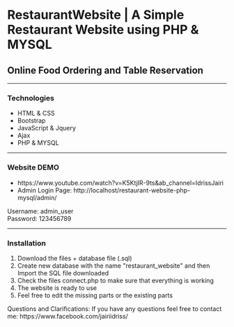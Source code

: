 <h1>RestaurantWebsite | A Simple Restaurant Website using PHP & MYSQL</h1>
<h2>Online Food Ordering and Table Reservation</h2>
<hr>
<div>
	<h3>Technologies</h3>
  	<ul>
		<li>HTML & CSS</li>
		<li>Bootstrap</li>
		<li>JavaScript & Jquery</li>
		<li>Ajax</li>
		<li>PHP & MYSQL</li>
	</ul>
</div>
<hr>
<div>
	<h3>Website DEMO</h3>
  	<ul>
		<li>https://www.youtube.com/watch?v=K5KtjIR-9ts&ab_channel=IdrissJairi</li>
		<li>Admin Login Page: http://localhost/restaurant-website-php-mysql/admin/</li>
	</ul>
	<p>
		Username: admin_user
		<br>
		Password: 123456789
	</p>
</div>
<hr>
<div>
	<h3>Installation</h3>
  	<ol>
		<li>Download the files + database file (.sql)</li>
		<li>Create new database with the name "restaurant_website" and then Import the SQL file downloaded </li>
		<li>Check the files connect.php to make sure that everything is working</li>
		<li>The website is ready to use</li>
		<li>Feel free to edit the missing parts or the existing parts</li>
	</ol>
</div>
<p>Questions and Clarifications: If you have any questions feel free to contact me: https://www.facebook.com/jairiidriss/</p>

